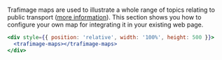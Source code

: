 #

Trafimage maps are used to illustrate a whole range of topics relating to public transport ([more information](https://www.sbb.ch/en/bahnhof-services/bahnhoefe/karten-bahnhofplaene/trafimage-karten.html)).
This section shows you how to configure your own map for integrating it in your existing web page.

```jsx
<div style={{ position: 'relative', width: '100%', height: 500 }}>
  <trafimage-maps></trafimage-maps>
</div>
```
